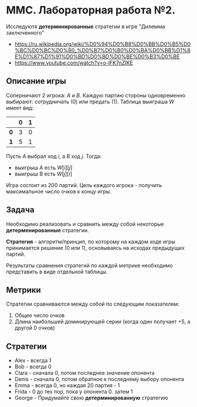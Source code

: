 # ММС. Лабораторная работа №2.

Исследуютя **детерминированные** стратегии в игре
"Дилемма заключенного"

* https://ru.wikipedia.org/wiki/%D0%94%D0%B8%D0%BB%D0%B5%D0%BC%D0%BC%D0%B0_%D0%B7%D0%B0%D0%BA%D0%BB%D1%8E%D1%87%D1%91%D0%BD%D0%BD%D0%BE%D0%B3%D0%BE
* https://www.youtube.com/watch?v=o-lFK7nZIKE
## Описание игры
Соперничают 2 игрока: $A$ и $B$. Каждую партию стороны одновременно выбирают: сотрудничать ($0$) или предать ($1$).
Таблица выиграша $W$ имеет вид:

|         | 0   | 1   |
| ------- | --- | --- |
| **0**   | 3   | 0   |
| **1**   | 5   | 1   |

Пусть $A$ выбрал ход $i$, а $B$ ход $j$. 
Тогда:
* выигрыш A есть $W[i][j]$
* выигрыш B есть $W[j][i]$

Игра состоит из $200$ партий.
Цель каждого игрока - получить максимальное число очков к концу игры.

## Задача
Необходимо реализовать и сравнить между собой некоторые **детерменированные** стратегии.

**Стратегия** - алгоритм/принцип, по которому на каждом ходе игры принимается решение (0 или 1), основываясь на исходах предыдущих партий.

Результаты сравнения стратегий по каждой метрике необходимо представить в виде отдельной таблицы.

## Метрики
Стратегии сравниваются между собой по следующим показателям:
1. Общее число очков
2. Длина наибольшей доминирующей серии (когда один получает +5, а другой 0 очков)

## Стратегии
* Alex - всегда 1
* Bob - всегда 0
* Clara - сначала 0, потом последнее значение опонента
* Denis - сначала 0, потом обратное к последнему выбору опонента
* Emma - всегда 0, но каждая 20 партия - 1
* Frida - 0 до тех пор, пока у опонента 0. затем 1
* George - Придумайте свою **детерминированную** стратегию